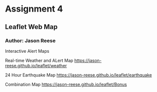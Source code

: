 # Assignment 4
## Leaflet Web Map
### Author: Jason Reese

Interactive Alert Maps 

Real-time Weather and ALert Map
<https://jason-reese.github.io/leaflet/weather>

24 Hour Earthquake Map 
<https://jason-reese.github.io/leaflet/earthquake>

Combination Map
<https://jason-reese.github.io/leaflet/Bonus>